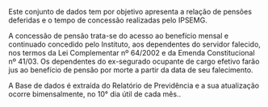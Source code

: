 Este conjunto de dados tem por objetivo apresenta a relação de pensões deferidas e o tempo de concessão realizadas pelo IPSEMG.

A concessão de pensão trata-se do acesso ao benefício mensal e continuado concedido pelo Instituto, aos dependentes do servidor falecido, nos termos da Lei Complementar nº 64/2002 e da Emenda Constitucional nº 41/03. Os dependentes do ex-se­gurado ocupante de cargo efetivo farão jus ao benefício de pensão por morte a partir da data de seu falecimento.

A Base de dados é extraída do Relatório de Previdência e a sua atualização ocorre bimensalmente, no 10° dia útil de cada mês..
